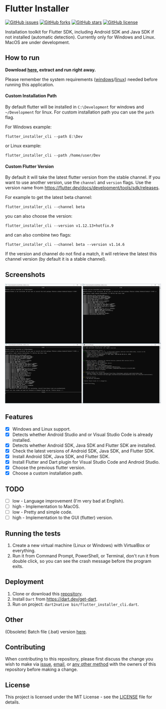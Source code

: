 # Flutter Installer

[![GitHub issues](https://img.shields.io/github/issues/daffaalam/flutter_installer_cli)](https://github.com/daffaalam/flutter_installer_cli/issues)
[![GitHub forks](https://img.shields.io/github/forks/daffaalam/flutter_installer_cli)](https://github.com/daffaalam/flutter_installer_cli/network)
[![GitHub stars](https://img.shields.io/github/stars/daffaalam/flutter_installer_cli)](https://github.com/daffaalam/flutter_installer_cli/stargazers)
[![GitHub license](https://img.shields.io/github/license/daffaalam/flutter_installer_cli)](https://github.com/daffaalam/flutter_installer_cli/blob/master/LICENSE)

Installation toolkit for Flutter SDK, including Android SDK and Java SDK if not installed (automatic detection). Currently only for Windows and Linux. MacOS are under development.

## How to run

**Download [here](https://github.com/daffaalam/flutter_installer_cli/releases/latest), extract and run right away.**

Please remember the system requirements ([windows](https://flutter.dev/docs/get-started/install/windows#system-requirements)/[linux](https://flutter.dev/docs/get-started/install/linux#system-requirements)) needed before running this application.

#### Custom Installation Path

By default flutter will be installed in `C:\Development` for windows and `~/Development` for linux. For custom installation path you can use the `path` flag.

For Windows example:
```
flutter_installer_cli --path E:\Dev
```
or Linux example:
```
flutter_installer_cli --path /home/user/Dev
```

#### Custom Flutter Version

By default it will take the latest flutter version from the stable channel. If you want to use another version, use the `channel` and `version` flags. Use the version name from https://flutter.dev/docs/development/tools/sdk/releases.

For example to get the latest beta channel:
```
flutter_installer_cli --channel beta
```
you can also choose the version:
```
flutter_installer_cli --version v1.12.13+hotfix.9
```
and can also combine two flags:
```
flutter_installer_cli --channel beta --version v1.14.6
```

If the version and channel do not find a match, it will retrieve the latest this channel version (by default it is a stable channel).

## Screenshots

![screenshot](screenshots/screenshot.png)

## Features

- [x] Windows and Linux support.
- [x] Detects whether Android Studio and or Visual Studio Code is already installed.
- [x] Detects whether Android SDK, Java SDK and Flutter SDK are installed.
- [x] Check the latest versions of Android SDK, Java SDK, and Flutter SDK.
- [x] Install Android SDK, Java SDK, and Flutter SDK.
- [x] Install Flutter and Dart plugin for Visual Studio Code and Android Studio.
- [x] Choose the previous flutter version.
- [x] Choose a custom installation path.

## TODO

- [ ] low - Language improvement (I'm very bad at English).
- [ ] high - Implementation to MacOS.
- [ ] low - Pretty and simple code.
- [ ] high - Implementation to the GUI (flutter) version.

## Running the tests

1. Create a new virtual machine (Linux or Windows) with VirtualBox or everything.
2. Run it from Command Prompt, PowerShell, or Terminal, don't run it from double click, so you can see the crash message before the program exits.

## Deployment

1. Clone or download this [repository](https://github.com/daffaalam/flutter_installer_cli).
2. Install `Dart` from https://dart.dev/get-dart.
3. Run on project: `dart2native bin/flutter_installer_cli.dart`.

## Other

(Obsolete) Batch file (.bat) version [here](https://github.com/daffaalam/flutter-installer).

## Contributing

When contributing to this repository, please first discuss the change you wish to make via [issue](https://github.com/daffaalam/flutter_installer_cli/issues), [email](mailto:daffaalam@gmail.com), or [any other method](https://s.id/bio-daffa) with the owners of this repository before making a change.

## License

This project is licensed under the MIT License - see the [LICENSE](LICENSE) file for details.
